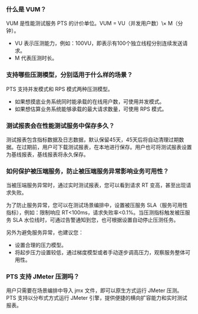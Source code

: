 ### 什么是 VUM？

VUM 是性能测试服务 PTS 的计价单位。VUM = VU（并发用户数）\× M（分钟）。
- VU 表示压测能力，例如：100VU，即表示有100个独立线程分别连续发送请求。
- M 代表压测时长。

### 支持哪些压测模型，分别适用于什么样的场景？
PTS 支持并发模式和 RPS 模式两种压测模型。
- 如果想摸底业务系统同时能承载的在线用户数，可使用并发模式。
- 如果想估算业务系统能够承载的最大请求数量，可使用 RPS 模式。

### 测试报表会在性能测试服务中保存多久？

测试报表包含指标数据及日志数据，默认保留45天，45天后将自动清理过期数据。在过期前，用户可下载测试报表，在本地进行保存。用户也可将测试报表设置为基线报表，基线报表将永久保存。

### 如何保护被压端服务，防止被压端服务异常影响业务可用性？

当被压端服务异常时，通过实时测试报表，您可以看到请求 RT 变高，甚至出现请求失败。

为了防止服务异常，您可以在测试场景编排中，设置被压服务 SLA（服务可用性指标），例如：限制响应 RT\<100ms，请求失败率\<0.1%。当压测指标触发被压服务 SLA 水位线时，可通过告警通知到您，也可根据设置自动停止压测任务。

另外为避免服务异常，也建议您：
- 设置合理的压力模型。
- 将起步压力设置较低，通过梯度模型或者手动逐步调高压力，观察服务整体可用性。

### PTS 支持 JMeter 压测吗？

用户只需要在场景编排中导入 jmx 文件，即可以原生方式运行 JMeter 压测。PTS 支持以分布式方式运行 JMeter 引擎，提供便捷的横向扩容能力和实时测试报表。
